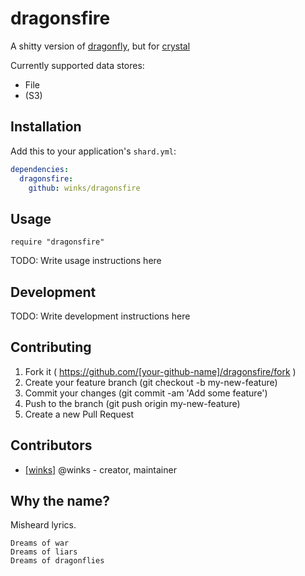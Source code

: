 # dragonsfire

A shitty version of [dragonfly](https://github.com/markevans/dragonfly), but for [crystal](http://crystal-lang.org)

Currently supported data stores:

  * File
  * (S3)

## Installation

Add this to your application's `shard.yml`:

```yaml
dependencies:
  dragonsfire:
    github: winks/dragonsfire
```

## Usage

```crystal
require "dragonsfire"
```

TODO: Write usage instructions here

## Development

TODO: Write development instructions here

## Contributing

1. Fork it ( https://github.com/[your-github-name]/dragonsfire/fork )
2. Create your feature branch (git checkout -b my-new-feature)
3. Commit your changes (git commit -am 'Add some feature')
4. Push to the branch (git push origin my-new-feature)
5. Create a new Pull Request

## Contributors

- [[winks]](https://github.com/winks) @winks - creator, maintainer

## Why the name?

Misheard lyrics.
```
Dreams of war
Dreams of liars
Dreams of dragonflies
```
